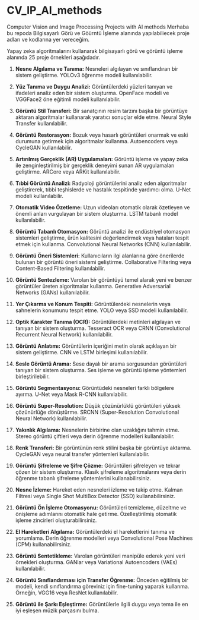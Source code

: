 # CV_IP_AI_methods
Computer Vision and Image Processing Projects with AI methods
Merhaba bu repoda Bilgisayarlı Görü ve Göürntü İşleme alanında yapılabiliecek proje adları ve kodlarına yer vereceğim.

Yapay zeka algoritmalarını kullanarak bilgisayarlı görü ve görüntü işleme alanında 25 proje örnekleri aşağıdadır.

1. **Nesne Algılama ve Tanıma:** Nesneleri algılayan ve sınıflandıran bir sistem geliştirme. YOLOv3 öğrenme modeli kullanılabilir.

2. **Yüz Tanıma ve Duygu Analizi:** Görüntülerdeki yüzleri tanıyan ve ifadeleri analiz eden bir sistem oluşturma. OpenFace modeli ve VGGFace2 öne eğitimli modeli kullanılabilir.

3. **Görüntü Stil Transferi:** Bir sanatçının resim tarzını başka bir görüntüye aktaran algoritmalar kullanarak yaratıcı sonuçlar elde etme. Neural Style Transfer kullanılabilir.

4. **Görüntü Restorasyon:** Bozuk veya hasarlı görüntüleri onarmak ve eski durumuna getirmek için algoritmalar kullanma. Autoencoders veya CycleGAN kullanılabilir.

5. **Artırılmış Gerçeklik (AR) Uygulamaları:** Görüntü işleme ve yapay zeka ile zenginleştirilmiş bir gerçeklik deneyimi sunan AR uygulamaları geliştirme. ARCore veya ARKit kullanılabilir.

6. **Tıbbi Görüntü Analizi:** Radyoloji görüntülerini analiz eden algoritmalar geliştirerek, tıbbi teşhislerde ve hastalık tespitinde yardımcı olma. U-Net modeli kullanılabilir.

7. **Otomatik Video Özetleme:** Uzun videoları otomatik olarak özetleyen ve önemli anları vurgulayan bir sistem oluşturma. LSTM tabanlı model kullanılabilir.

8. **Görüntü Tabanlı Otomasyon:** Görüntü analizi ile endüstriyel otomasyon sistemleri geliştirme, ürün kalitesini değerlendirmek veya hataları tespit etmek için kullanma. Convolutional Neural Networks (CNN) kullanılabilir.

9. **Görüntü Öneri Sistemleri:** Kullanıcıların ilgi alanlarına göre önerilerde bulunan bir görüntü öneri sistemi geliştirme. Collaborative Filtering veya Content-Based Filtering kullanılabilir.

10. **Görüntü Sentezleme:** Varolan bir görüntüyü temel alarak yeni ve benzer görüntüler üreten algoritmalar kullanma. Generative Adversarial Networks (GANs) kullanılabilir.

11. **Yer Çıkarma ve Konum Tespiti:** Görüntülerdeki nesnelerin veya sahnelerin konumunu tespit etme. YOLO veya SSD modeli kullanılabilir.

12. **Optik Karakter Tanıma (OCR):** Görüntülerdeki metinleri algılayan ve tanıyan bir sistem oluşturma. Tesseract OCR veya CRNN (Convolutional Recurrent Neural Network) kullanılabilir.

13. **Görüntü Anlatımı:** Görüntülerin içeriğini metin olarak açıklayan bir sistem geliştirme. CNN ve LSTM birleşimi kullanılabilir.

14. **Sesle Görüntü Arama:** Sese dayalı bir arama sorgusundan görüntüleri tanıyan bir sistem oluşturma. Ses işleme ve görüntü işleme yöntemleri birleştirilebilir.

15. **Görüntü Segmentasyonu:** Görüntüdeki nesneleri farklı bölgelere ayırma. U-Net veya Mask R-CNN kullanılabilir.

16. **Görüntü Super-Resolution:** Düşük çözünürlüklü görüntüleri yüksek çözünürlüğe dönüştürme. SRCNN (Super-Resolution Convolutional Neural Network) kullanılabilir.

17. **Yakınlık Algılama:** Nesnelerin birbirine olan uzaklığını tahmin etme. Stereo görüntü çiftleri veya derin öğrenme modelleri kullanılabilir.

18. **Renk Transferi:** Bir görüntünün renk stilini başka bir görüntüye aktarma. CycleGAN veya neural transfer yöntemleri kullanılabilir.

19. **Görüntü Şifreleme ve Şifre Çözme:** Görüntüleri şifreleyen ve tekrar çözen bir sistem oluşturma. Klasik şifreleme algoritmalarını veya derin öğrenme tabanlı şifreleme yöntemlerini kullanabilirsiniz.

20. **Nesne İzleme:** Hareket eden nesneleri izleme ve takip etme. Kalman Filtresi veya Single Shot MultiBox Detector (SSD) kullanabilirsiniz.

21. **Görüntü Ön İşleme Otomasyonu:** Görüntüleri temizleme, düzeltme ve önişleme adımlarını otomatik hale getirme. Özelleştirilmiş otomatik işleme zincirleri oluşturabilirsiniz.

22. **El Hareketleri Algılama:** Görüntülerdeki el hareketlerini tanıma ve yorumlama. Derin öğrenme modelleri veya Convolutional Pose Machines (CPM) kullanabilirsiniz.

23. **Görüntü Sentetikleme:** Varolan görüntüleri manipüle ederek yeni veri örnekleri oluşturma. GANlar veya Variational Autoencoders (VAEs) kullanılabilir.

24. **Görüntü Sınıflandırması için Transfer Öğrenme:** Önceden eğitilmiş bir modeli, kendi sınıflandırma göreviniz için fine-tuning yaparak kullanma. Örneğin, VGG16 veya ResNet kullanılabilir.

25. **Görüntü ile Şarkı Eşleştirme:** Görüntülerle ilgili duygu veya tema ile en iyi eşleşen müzik parçasını bulma.
